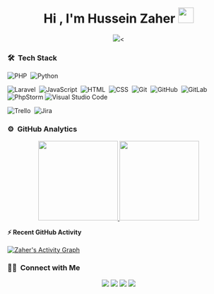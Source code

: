 <h1 align="center">Hi , I'm Hussein Zaher <img src="https://media.giphy.com/media/TEnXkcsHrP4YedChhA/giphy.gif" width="35"></h1>
<p align="center">
 <img src="https://readme-typing-svg.herokuapp.com?lines=Software+Developer;Deep+Learning+Developer;ML%20|%20Algorithms%20|%20OOP%20;Always%20learning%20new%20things&center=true&width=500&height=50"><
</p>

<!--
**husseinzaher/husseinzaher** is a ✨ _special_ ✨ repository because its `README.md` (this file) appears on your GitHub profile.

Here are some ideas to get you started:

- 🔭 I’m currently working on ...
- 🌱 I’m currently learning ...
- 👯 I’m looking to collaborate on ...
- 🤔 I’m looking for help with ...
- 💬 Ask me about ...
- 📫 How to reach me: ...
- 😄 Pronouns: ...
- ⚡ Fun fact: ...
-->

### 🛠 &nbsp;Tech Stack

![PHP](https://img.shields.io/badge/-PHP-05122A?style=flat&logo=php)&nbsp;
![Python](https://img.shields.io/badge/-python-05122A?style=flat&logo=python)&nbsp;

![Laravel](https://img.shields.io/badge/-Laravel-05122A?style=flat&logo=laravel&logoColor=red)&nbsp;
![JavaScript](https://img.shields.io/badge/-JavaScript-05122A?style=flat&logo=javascript)&nbsp;
![HTML](https://img.shields.io/badge/-HTML-05122A?style=flat&logo=HTML5)&nbsp;
![CSS](https://img.shields.io/badge/-CSS-05122A?style=flat&logo=CSS3&logoColor=1572B6)&nbsp;
![Git](https://img.shields.io/badge/-Git-05122A?style=flat&logo=git)&nbsp;
![GitHub](https://img.shields.io/badge/-GitHub-05122A?style=flat&logo=github)&nbsp;
![GitLab](https://img.shields.io/badge/-GitLab-05122A?style=flat&logo=gitlab)&nbsp;
![PhpStorm](https://img.shields.io/badge/PhpStorm-143?style=flat&logo=PhpStorm&logoColor=black&color=black&labelColor=green)
![Visual Studio Code](https://img.shields.io/badge/-Visual%20Studio%20Code-05122A?style=flat&logo=visual-studio-code&logoColor=007ACC)&nbsp;

![Trello](https://img.shields.io/badge/Trello-gray?style=flat&logo=trello&logoColor=blue)&nbsp;
![Jira](https://img.shields.io/badge/Jira-gray?style=flat&logo=jira&logoColor=blue)&nbsp;


### ⚙️ &nbsp;GitHub Analytics

<p align="center">
<a href="https://github.com/husseinzaher">
  <img height="180em" src="https://github-readme-stats-eight-theta.vercel.app/api?username=husseinzaher&show_icons=true&theme=algolia&include_all_commits=true&count_private=true"/>
  <img height="180em" src="https://github-readme-stats-eight-theta.vercel.app/api/top-langs/?username=husseinzaher&layout=compact&langs_count=8&theme=algolia&include_all_commits=true&count_private=true"/>
</a>
</p>



<summary><b>⚡ Recent GitHub Activity</b></summary>
  <br/>
   <a href="https://github.com/husseinzaher"><img alt="Zaher's Activity Graph" src="https://activity-graph.herokuapp.com/graph?username=husseinzaher&custom_title=Zaher's%20Contribution%20Graph&theme=react-dark" /></a>
  <br/>
  
  
  ### 🤝🏻 &nbsp;Connect with Me

<p align="center">
<a href="https://www.linkedin.com/in/husseinzaher/"><img src="https://img.shields.io/badge/-husseinzaher?style=flat&logo=Linkedin&logoColor=white"/></a>
<a href="mailto:husseinzaher@outlook.com"><img src="https://img.shields.io/badge/-husseinzaher@outlook.com-D14836?style=flat&logo=Outlook&logoColor=white"/></a>
<a href="https://www.instagram.com/husseinzah2r/"><img src="https://img.shields.io/badge/-@husseinzah2r-E4405F?style=flat&logo=Instagram&logoColor=white"/></a>
<a href="https://www.facebook.com/AL.HUSSEINZAH2R/"><img src="https://img.shields.io/badge/-@HUSSEINZAH2R?style=flat&logo=Facebook&logoColor=white"/></a>
</p>
